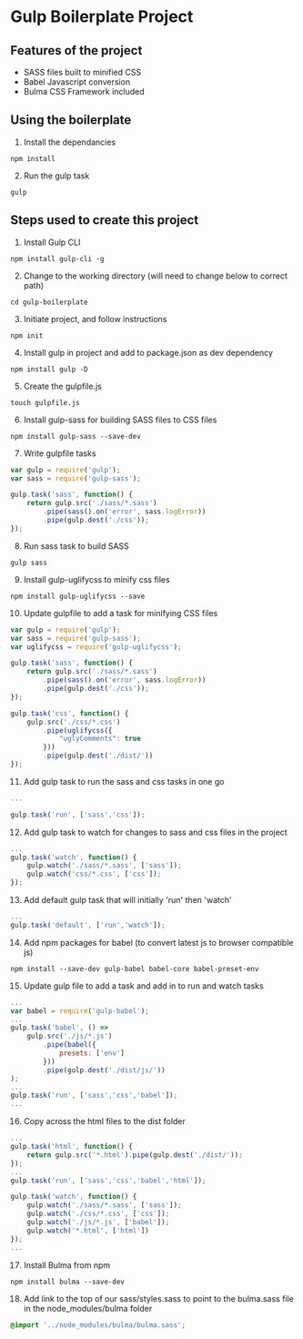 # Gulp Boilerplate Project

## Features of the project

- SASS files built to minified CSS
- Babel Javascript conversion
- Bulma CSS Framework included

## Using the boilerplate

1. Install the dependancies
```
npm install
```
2. Run the gulp task
```
gulp
```

## Steps used to create this project

1. Install Gulp CLI
``` 
npm install gulp-cli -g
```
2. Change to the working directory (will need to change below to correct path)
```
cd gulp-boilerplate
```
3. Initiate project, and follow instructions
``` 
npm init
```
4. Install gulp in project and add to package.json as dev dependency
```
npm install gulp -D
```
5. Create the gulpfile.js
```
touch gulpfile.js
```
6. Install gulp-sass for building SASS files to CSS files
```
npm install gulp-sass --save-dev
```
7. Write gulpfile tasks
``` javascript
var gulp = require('gulp');
var sass = require('gulp-sass');

gulp.task('sass', function() {
    return gulp.src('./sass/*.sass')
        .pipe(sass().on('error', sass.logError))
        .pipe(gulp.dest('./css'));
});
```
8. Run sass task to build SASS
```
gulp sass
```
9. Install gulp-uglifycss to minify css files
```
npm install gulp-uglifycss --save
```
10. Update gulpfile to add a task for minifying CSS files
``` javascript
var gulp = require('gulp');
var sass = require('gulp-sass');
var uglifycss = require('gulp-uglifycss');

gulp.task('sass', function() {
    return gulp.src('./sass/*.sass')
        .pipe(sass().on('error', sass.logError))
        .pipe(gulp.dest('./css'));
});

gulp.task('css', function() {
    gulp.src('./css/*.css')
        .pipe(uglifycss({
            "uglyComments": true
        }))
        .pipe(gulp.dest('./dist/'))
});
```
11. Add gulp task to run the sass and css tasks in one go
``` javascript
...

gulp.task('run', ['sass','css']);
```
12. Add gulp task to watch for changes to sass and css files in the project
``` javascript
...
gulp.task('watch', function() {
    gulp.watch('./sass/*.sass', ['sass']);
    gulp.watch('css/*.css', ['css']);
});
```
13. Add default gulp task that will initially 'run' then 'watch'
``` javascript
...
gulp.task('default', ['run','watch']);
```
14. Add npm packages for babel (to convert latest js to browser compatible js)
```
npm install --save-dev gulp-babel babel-core babel-preset-env
```
15. Update gulp file to add a task and add in to run and watch tasks
``` javascript
...
var babel = require('gulp-babel');
...
gulp.task('babel', () =>
	gulp.src('./js/*.js')
		.pipe(babel({
			presets: ['env']
		}))
		.pipe(gulp.dest('./dist/js/'))
);
...
gulp.task('run', ['sass','css','babel']);
...
```
16. Copy across the html files to the dist folder
``` javascript
...
gulp.task('html', function() {
    return gulp.src('*.html').pipe(gulp.dest('./dist/'));
});
...
gulp.task('run', ['sass','css','babel','html']);

gulp.task('watch', function() {
    gulp.watch('./sass/*.sass', ['sass']);
    gulp.watch('./css/*.css', ['css']);
    gulp.watch('./js/*.js', ['babel']);
    gulp.watch('*.html', ['html'])
});
...
```
17. Install Bulma from npm
``` 
npm install bulma --save-dev
```
18. Add link to the top of our sass/styles.sass to point to the bulma.sass file in the node_modules/bulma folder
``` css
@import '../node_modules/bulma/bulma.sass';
```